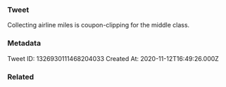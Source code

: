 ### Tweet
Collecting airline miles is coupon-clipping for the middle class.

### Metadata
Tweet ID: 1326930111468204033
Created At: 2020-11-12T16:49:26.000Z

### Related

